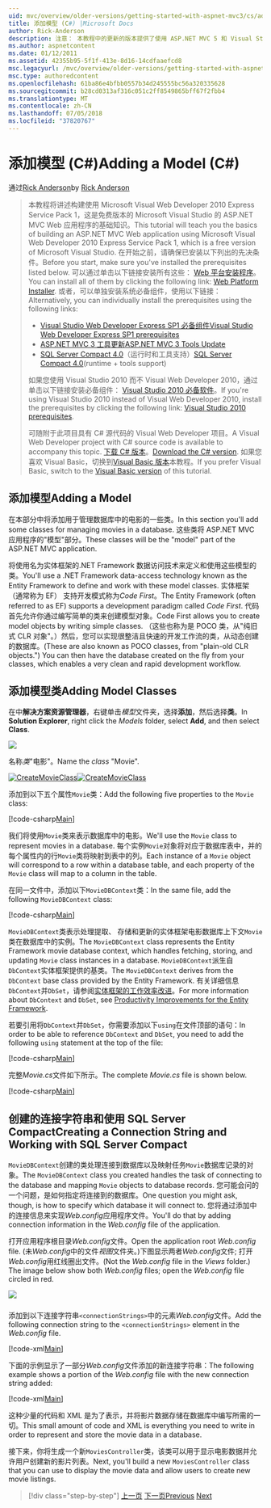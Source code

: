 ```yaml
---
uid: mvc/overview/older-versions/getting-started-with-aspnet-mvc3/cs/adding-a-model
title: 添加模型 (C#) |Microsoft Docs
author: Rick-Anderson
description: 注意： 本教程中的更新的版本提供了使用 ASP.NET MVC 5 和 Visual Studio 2013。 它是更安全、 更易于遵循，并演示...
ms.author: aspnetcontent
ms.date: 01/12/2011
ms.assetid: 42355b95-5f1f-413e-8d16-14cdfaaefcd8
msc.legacyurl: /mvc/overview/older-versions/getting-started-with-aspnet-mvc3/cs/adding-a-model
msc.type: authoredcontent
ms.openlocfilehash: 61ba86e4bfbb0557b34d245555bc56a320335628
ms.sourcegitcommit: b28cd0313af316c051c2ff8549865bff67f2fbb4
ms.translationtype: MT
ms.contentlocale: zh-CN
ms.lasthandoff: 07/05/2018
ms.locfileid: "37820767"
---
```

<a name="adding-a-model-c"></a><span data-ttu-id="d5e0c-104">添加模型 (C#)</span><span class="sxs-lookup"><span data-stu-id="d5e0c-104">Adding a Model (C#)</span></span>
====================
<span data-ttu-id="d5e0c-105">通过[Rick Anderson](https://github.com/Rick-Anderson)</span><span class="sxs-lookup"><span data-stu-id="d5e0c-105">by [Rick Anderson](https://github.com/Rick-Anderson)</span></span>

> <span data-ttu-id="d5e0c-106">本教程将讲述构建使用 Microsoft Visual Web Developer 2010 Express Service Pack 1，这是免费版本的 Microsoft Visual Studio 的 ASP.NET MVC Web 应用程序的基础知识。</span><span class="sxs-lookup"><span data-stu-id="d5e0c-106">This tutorial will teach you the basics of building an ASP.NET MVC Web application using Microsoft Visual Web Developer 2010 Express Service Pack 1, which is a free version of Microsoft Visual Studio.</span></span> <span data-ttu-id="d5e0c-107">在开始之前，请确保已安装以下列出的先决条件。</span><span class="sxs-lookup"><span data-stu-id="d5e0c-107">Before you start, make sure you've installed the prerequisites listed below.</span></span> <span data-ttu-id="d5e0c-108">可以通过单击以下链接安装所有这些： [Web 平台安装程序](https://www.microsoft.com/web/gallery/install.aspx?appid=VWD2010SP1Pack)。</span><span class="sxs-lookup"><span data-stu-id="d5e0c-108">You can install all of them by clicking the following link: [Web Platform Installer](https://www.microsoft.com/web/gallery/install.aspx?appid=VWD2010SP1Pack).</span></span> <span data-ttu-id="d5e0c-109">或者，可以单独安装系统必备组件，使用以下链接：</span><span class="sxs-lookup"><span data-stu-id="d5e0c-109">Alternatively, you can individually install the prerequisites using the following links:</span></span>
> 
> - [<span data-ttu-id="d5e0c-110">Visual Studio Web Developer Express SP1 必备组件</span><span class="sxs-lookup"><span data-stu-id="d5e0c-110">Visual Studio Web Developer Express SP1 prerequisites</span></span>](https://www.microsoft.com/web/gallery/install.aspx?appid=VWD2010SP1Pack)
> - [<span data-ttu-id="d5e0c-111">ASP.NET MVC 3 工具更新</span><span class="sxs-lookup"><span data-stu-id="d5e0c-111">ASP.NET MVC 3 Tools Update</span></span>](https://www.microsoft.com/web/gallery/install.aspx?appsxml=&amp;appid=MVC3)
> - <span data-ttu-id="d5e0c-112">[SQL Server Compact 4.0](https://www.microsoft.com/web/gallery/install.aspx?appid=SQLCE;SQLCEVSTools_4_0)（运行时和工具支持）</span><span class="sxs-lookup"><span data-stu-id="d5e0c-112">[SQL Server Compact 4.0](https://www.microsoft.com/web/gallery/install.aspx?appid=SQLCE;SQLCEVSTools_4_0)(runtime + tools support)</span></span>
> 
> <span data-ttu-id="d5e0c-113">如果您使用 Visual Studio 2010 而不 Visual Web Developer 2010，通过单击以下链接安装必备组件： [Visual Studio 2010 必备软件](https://www.microsoft.com/web/gallery/install.aspx?appsxml=&amp;appid=VS2010SP1Pack)。</span><span class="sxs-lookup"><span data-stu-id="d5e0c-113">If you're using Visual Studio 2010 instead of Visual Web Developer 2010, install the prerequisites by clicking the following link: [Visual Studio 2010 prerequisites](https://www.microsoft.com/web/gallery/install.aspx?appsxml=&amp;appid=VS2010SP1Pack).</span></span>
> 
> <span data-ttu-id="d5e0c-114">可随附于此项目具有 C# 源代码的 Visual Web Developer 项目。</span><span class="sxs-lookup"><span data-stu-id="d5e0c-114">A Visual Web Developer project with C# source code is available to accompany this topic.</span></span> <span data-ttu-id="d5e0c-115">[下载 C# 版本](https://code.msdn.microsoft.com/Introduction-to-MVC-3-10d1b098)。</span><span class="sxs-lookup"><span data-stu-id="d5e0c-115">[Download the C# version](https://code.msdn.microsoft.com/Introduction-to-MVC-3-10d1b098).</span></span> <span data-ttu-id="d5e0c-116">如果您喜欢 Visual Basic，切换到[Visual Basic 版本](../vb/adding-a-model.md)本教程。</span><span class="sxs-lookup"><span data-stu-id="d5e0c-116">If you prefer Visual Basic, switch to the [Visual Basic version](../vb/adding-a-model.md) of this tutorial.</span></span>


## <a name="adding-a-model"></a><span data-ttu-id="d5e0c-117">添加模型</span><span class="sxs-lookup"><span data-stu-id="d5e0c-117">Adding a Model</span></span>

<span data-ttu-id="d5e0c-118">在本部分中将添加用于管理数据库中的电影的一些类。</span><span class="sxs-lookup"><span data-stu-id="d5e0c-118">In this section you'll add some classes for managing movies in a database.</span></span> <span data-ttu-id="d5e0c-119">这些类将 ASP.NET MVC 应用程序的"模型"部分。</span><span class="sxs-lookup"><span data-stu-id="d5e0c-119">These classes will be the "model" part of the ASP.NET MVC application.</span></span>

<span data-ttu-id="d5e0c-120">将使用名为实体框架的.NET Framework 数据访问技术来定义和使用这些模型的类。</span><span class="sxs-lookup"><span data-stu-id="d5e0c-120">You'll use a .NET Framework data-access technology known as the Entity Framework to define and work with these model classes.</span></span> <span data-ttu-id="d5e0c-121">实体框架 （通常称为 EF） 支持开发模式称为*Code First*。</span><span class="sxs-lookup"><span data-stu-id="d5e0c-121">The Entity Framework (often referred to as EF) supports a development paradigm called *Code First*.</span></span> <span data-ttu-id="d5e0c-122">代码首先允许你通过编写简单的类来创建模型对象。</span><span class="sxs-lookup"><span data-stu-id="d5e0c-122">Code First allows you to create model objects by writing simple classes.</span></span> <span data-ttu-id="d5e0c-123">（这些也称为是 POCO 类，从"纯旧式 CLR 对象"。）然后，您可以实现很整洁且快速的开发工作流的类，从动态创建的数据库。</span><span class="sxs-lookup"><span data-stu-id="d5e0c-123">(These are also known as POCO classes, from "plain-old CLR objects.") You can then have the database created on the fly from your classes, which enables a very clean and rapid development workflow.</span></span>

## <a name="adding-model-classes"></a><span data-ttu-id="d5e0c-124">添加模型类</span><span class="sxs-lookup"><span data-stu-id="d5e0c-124">Adding Model Classes</span></span>

<span data-ttu-id="d5e0c-125">在中**解决方案资源管理器**，右键单击*模型*文件夹，选择**添加**，然后选择**类**。</span><span class="sxs-lookup"><span data-stu-id="d5e0c-125">In **Solution Explorer**, right click the *Models* folder, select **Add**, and then select **Class**.</span></span>

![](adding-a-model/_static/image1.png)

<span data-ttu-id="d5e0c-126">名称*类*"电影"。</span><span class="sxs-lookup"><span data-stu-id="d5e0c-126">Name the *class* "Movie".</span></span>

<span data-ttu-id="d5e0c-127">[![CreateMovieClass](adding-a-model/_static/image3.png)](adding-a-model/_static/image2.png)</span><span class="sxs-lookup"><span data-stu-id="d5e0c-127">[![CreateMovieClass](adding-a-model/_static/image3.png)](adding-a-model/_static/image2.png)</span></span>

<span data-ttu-id="d5e0c-128">添加到以下五个属性`Movie`类：</span><span class="sxs-lookup"><span data-stu-id="d5e0c-128">Add the following five properties to the `Movie` class:</span></span>

[!code-csharp[Main](adding-a-model/samples/sample1.cs)]

<span data-ttu-id="d5e0c-129">我们将使用`Movie`类来表示数据库中的电影。</span><span class="sxs-lookup"><span data-stu-id="d5e0c-129">We'll use the `Movie` class to represent movies in a database.</span></span> <span data-ttu-id="d5e0c-130">每个实例`Movie`对象将对应于数据库表中，并的每个属性内的行`Movie`类将映射到表中的列。</span><span class="sxs-lookup"><span data-stu-id="d5e0c-130">Each instance of a `Movie` object will correspond to a row within a database table, and each property of the `Movie` class will map to a column in the table.</span></span>

<span data-ttu-id="d5e0c-131">在同一文件中，添加以下`MovieDBContext`类：</span><span class="sxs-lookup"><span data-stu-id="d5e0c-131">In the same file, add the following `MovieDBContext` class:</span></span>

[!code-csharp[Main](adding-a-model/samples/sample2.cs)]

<span data-ttu-id="d5e0c-132">`MovieDBContext`类表示处理提取、 存储和更新的实体框架电影数据库上下文`Movie`类在数据库中的实例。</span><span class="sxs-lookup"><span data-stu-id="d5e0c-132">The `MovieDBContext` class represents the Entity Framework movie database context, which handles fetching, storing, and updating `Movie` class instances in a database.</span></span> <span data-ttu-id="d5e0c-133">`MovieDBContext`派生自`DbContext`实体框架提供的基类。</span><span class="sxs-lookup"><span data-stu-id="d5e0c-133">The `MovieDBContext` derives from the `DbContext` base class provided by the Entity Framework.</span></span> <span data-ttu-id="d5e0c-134">有关详细信息`DbContext`并`DbSet`，请参阅[实体框架的工作效率改进](https://blogs.msdn.com/b/efdesign/archive/2010/06/21/productivity-improvements-for-the-entity-framework.aspx?wa=wsignin1.0)。</span><span class="sxs-lookup"><span data-stu-id="d5e0c-134">For more information about `DbContext` and `DbSet`, see [Productivity Improvements for the Entity Framework](https://blogs.msdn.com/b/efdesign/archive/2010/06/21/productivity-improvements-for-the-entity-framework.aspx?wa=wsignin1.0).</span></span>

<span data-ttu-id="d5e0c-135">若要引用将`DbContext`并`DbSet`，你需要添加以下`using`在文件顶部的语句：</span><span class="sxs-lookup"><span data-stu-id="d5e0c-135">In order to be able to reference `DbContext` and `DbSet`, you need to add the following `using` statement at the top of the file:</span></span>

[!code-csharp[Main](adding-a-model/samples/sample3.cs)]

<span data-ttu-id="d5e0c-136">完整*Movie.cs*文件如下所示。</span><span class="sxs-lookup"><span data-stu-id="d5e0c-136">The complete *Movie.cs* file is shown below.</span></span>

[!code-csharp[Main](adding-a-model/samples/sample4.cs)]

## <a name="creating-a-connection-string-and-working-with-sql-server-compact"></a><span data-ttu-id="d5e0c-137">创建的连接字符串和使用 SQL Server Compact</span><span class="sxs-lookup"><span data-stu-id="d5e0c-137">Creating a Connection String and Working with SQL Server Compact</span></span>

<span data-ttu-id="d5e0c-138">`MovieDBContext`创建的类处理连接到数据库以及映射任务`Movie`数据库记录的对象。</span><span class="sxs-lookup"><span data-stu-id="d5e0c-138">The `MovieDBContext` class you created handles the task of connecting to the database and mapping `Movie` objects to database records.</span></span> <span data-ttu-id="d5e0c-139">您可能会问的一个问题，是如何指定将连接到的数据库。</span><span class="sxs-lookup"><span data-stu-id="d5e0c-139">One question you might ask, though, is how to specify which database it will connect to.</span></span> <span data-ttu-id="d5e0c-140">您将通过添加中的连接信息来实现*Web.config*应用程序文件。</span><span class="sxs-lookup"><span data-stu-id="d5e0c-140">You'll do that by adding connection information in the *Web.config* file of the application.</span></span>

<span data-ttu-id="d5e0c-141">打开应用程序根目录*Web.config*文件。</span><span class="sxs-lookup"><span data-stu-id="d5e0c-141">Open the application root *Web.config* file.</span></span> <span data-ttu-id="d5e0c-142">(未*Web.config*中的文件*视图*文件夹。)下图显示两者*Web.config*文件; 打开*Web.config*用红线圈出文件。</span><span class="sxs-lookup"><span data-stu-id="d5e0c-142">(Not the *Web.config* file in the *Views* folder.) The image below show both *Web.config* files; open the *Web.config* file circled in red.</span></span>

![](adding-a-model/_static/image4.png)

### 

<span data-ttu-id="d5e0c-143">添加到以下连接字符串`<connectionStrings>`中的元素*Web.config*文件。</span><span class="sxs-lookup"><span data-stu-id="d5e0c-143">Add the following connection string to the `<connectionStrings>` element in the *Web.config* file.</span></span>

[!code-xml[Main](adding-a-model/samples/sample5.xml)]

<span data-ttu-id="d5e0c-144">下面的示例显示了一部分*Web.config*文件添加的新连接字符串：</span><span class="sxs-lookup"><span data-stu-id="d5e0c-144">The following example shows a portion of the *Web.config* file with the new connection string added:</span></span>

[!code-xml[Main](adding-a-model/samples/sample6.xml)]

<span data-ttu-id="d5e0c-145">这种少量的代码和 XML 是为了表示，并将影片数据存储在数据库中编写所需的一切。</span><span class="sxs-lookup"><span data-stu-id="d5e0c-145">This small amount of code and XML is everything you need to write in order to represent and store the movie data in a database.</span></span>

<span data-ttu-id="d5e0c-146">接下来，你将生成一个新`MoviesController`类，该类可以用于显示电影数据并允许用户创建新的影片列表。</span><span class="sxs-lookup"><span data-stu-id="d5e0c-146">Next, you'll build a new `MoviesController` class that you can use to display the movie data and allow users to create new movie listings.</span></span>

> [!div class="step-by-step"]
> <span data-ttu-id="d5e0c-147">[上一页](adding-a-view.md)
> [下一页](accessing-your-models-data-from-a-controller.md)</span><span class="sxs-lookup"><span data-stu-id="d5e0c-147">[Previous](adding-a-view.md)
[Next](accessing-your-models-data-from-a-controller.md)</span></span>
